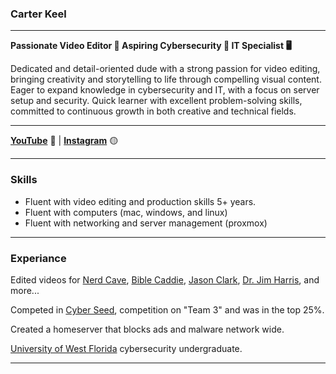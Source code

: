 ### **Carter Keel**
___

**Passionate Video Editor 🎥 Aspiring Cybersecurity 🔐 IT Specialist 🖥️**

Dedicated and detail-oriented dude with a strong passion for video editing, bringing creativity and storytelling to life through compelling visual content. 
Eager to expand knowledge in cybersecurity and IT, with a focus on server setup and security. 
Quick learner with excellent problem-solving skills, committed to continuous growth in both creative and technical fields.
___

  **[YouTube](https://www.youtube.com/@RandomButCool)** 🔴 |  **[Instagram](https://www.instagram.com/carterbkeel/)** 🟡
___

### **Skills**
- Fluent with video editing and production skills 5+ years.
- Fluent with computers (mac, windows, and linux)
- Fluent with networking and server management (proxmox)
___

### **Experiance**
Edited videos for [Nerd Cave](https://www.youtube.com/@Nerdcavenetwork}), [Bible Caddie](https://www.youtube.com/@BibleCaddie), [Jason Clark](https://www.youtube.com/@JasonClarkIS-youtube), [Dr. Jim Harris](https://www.youtube.com/@DrJimHarris), and more...

Competed in [Cyber Seed](https://cyberskyline.com/events/cyberseed/leaderboard), competition on "Team 3" and was in the top 25%.

Created a homeserver that blocks ads and malware network wide.

[University of West Florida](uwf.edu) cybersecurity undergraduate.

___





